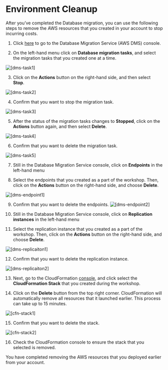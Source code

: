 # Environment Cleanup
After you’ve completed the Database migration, you can use the following steps to remove the AWS resources that you created in your account to stop incurring costs.
1. Click [here][dms-console] to go to the Database Migration Service (AWS DMS) console.

2. On the left-hand menu click on **Database migration tasks**, and select the migration tasks that you created one at a time.

![\[dms-task1\]](img/EnvCleanup/EnvCleanup01.png)

3.	Click on the **Actions** button on the right-hand side, and then select **Stop**.

![\[dms-task2\]](img/EnvCleanup/EnvCleanup02.png)

4.	Confirm that you want to stop the migration task.

![\[dms-task3\]](img/EnvCleanup/EnvCleanup03.png)

5.	After the status of the migration tasks changes to **Stopped**, click on the **Actions** button again, and then select **Delete**.

![\[dms-task4\]](img/EnvCleanup/EnvCleanup04.png)

6.	Confirm that you want to delete the migration task.

![\[dms-task5\]](img/EnvCleanup/EnvCleanup05.png)

7.	Still in the Database Migration Service console, click on **Endpoints** in the left-hand menu

8. Select the endpoints that you created as a part of the workshop. Then, click on the **Actions** button on the right-hand side, and choose **Delete**. 

![\[dms-endpoint1\]](img/EnvCleanup/EnvCleanup06.png)

9. Confirm that you want to delete the endpoints.
![\[dms-endpoint2\]](img/EnvCleanup/EnvCleanup07.png)

10.	Still in the Database Migration Service console, click on **Replication instances** in the left-hand menu

11.	Select the replication instance that you created as a part of the workshop. Then, click on the **Actions** button on the right-hand side, and choose **Delete**.

![\[dms-replicaiton1\]](img/EnvCleanup/EnvCleanup08.png)

12.	Confirm that you want to delete the replication instance.

![\[dms-replicaiton2\]](img/EnvCleanup/EnvCleanup09.png)

13.	Next, go to the CloudFormation [console][cfn-console], and click select the **CloudFormation Stack** that you created during the workshop. 

14.	Click on the **Delete** button from the top right corner. CloudFormation will automatically remove all resources that it launched earlier. This process can take up to 15 minutes. 

![\[cfn-stack1\]](img/EnvCleanup/EnvCleanup10.png)
  
15.	Confirm that you want to delete the stack.

![\[cfn-stack2\]](img/EnvCleanup/EnvCleanup11.png)

16.	Check the CloudFormation console to ensure the stack that you selected is removed.  

You have completed removing the AWS resources that you deployed earlier from your account.

[dms-console]: https://console.aws.amazon.com/dms/
[cfn-console]: https://console.aws.amazon.com/cloudformation/
